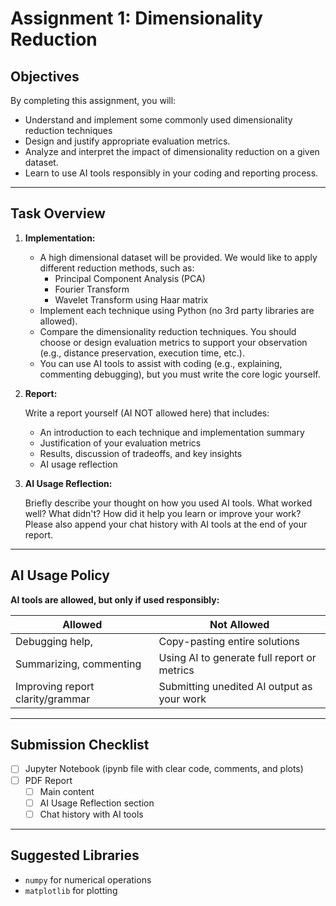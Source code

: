 # Assignment 1: Dimensionality Reduction

## Objectives

By completing this assignment, you will:

- Understand and implement some commonly used dimensionality reduction techniques
- Design and justify appropriate evaluation metrics.
- Analyze and interpret the impact of dimensionality reduction on a given dataset.
- Learn to use AI tools responsibly in your coding and reporting process.
---

## Task Overview

1. **Implementation:**

   - A high dimensional dataset will be provided. We would like to apply different reduction methods, such as:
     - Principal Component Analysis (PCA)
     - Fourier Transform 
     - Wavelet Transform using Haar matrix
   - Implement each technique using Python (no 3rd party libraries are allowed).
   - Compare the dimensionality reduction techniques. You should choose or design evaluation metrics to support your observation (e.g., distance preservation, execution time, etc.).
   - You can use AI tools to assist with coding (e.g., explaining, commenting debugging), but you must write the core logic yourself.

2. **Report:**

   Write a report yourself (AI NOT allowed here) that includes:
   - An introduction to each technique and implementation summary
   - Justification of your evaluation metrics
   - Results, discussion of tradeoffs, and key insights
   - AI usage reflection
   
3. **AI Usage Reflection:**
   
   Briefly describe your thought on how you used AI tools. What worked well? What didn't? How did it help you learn or improve your work? 
   Please also append your chat history with AI tools at the end of your report.

---

## AI Usage Policy

**AI tools are allowed, but only if used responsibly:**

| Allowed                          | Not Allowed                                 |
|----------------------------------|---------------------------------------------|
| Debugging help,                  | Copy-pasting entire solutions               |
| Summarizing, commenting          | Using AI to generate full report or metrics |
| Improving report clarity/grammar | Submitting unedited AI output as your work  |


---

## Submission Checklist

- [ ] Jupyter Notebook (ipynb file with clear code, comments, and plots)
- [ ] PDF Report
  - [ ] Main content
  - [ ] AI Usage Reflection section
  - [ ] Chat history with AI tools

---

## Suggested Libraries

- `numpy` for numerical operations
- `matplotlib` for plotting
